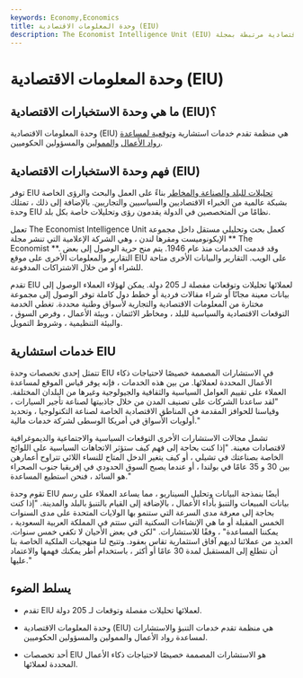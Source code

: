 ```yaml
---
keywords: Economy,Economics
title: وحدة المعلومات الاقتصادية (EIU)
description: The Economist Intelligence Unit (EIU) هي شركة استشارية اقتصادية مرتبطة بمجلة The Economist التي تقدم خدمات التنبؤ والاستشارات.
---
```


# وحدة المعلومات الاقتصادية (EIU)
## ما هي وحدة الاستخبارات الاقتصادية (EIU)؟

وحدة المعلومات الاقتصادية (EIU) هي منظمة تقدم خدمات استشارية [وتوقعية لمساعدة رواد الأعمال](/forecasting) [والممولين](/forecasting) والمسؤولين الحكوميين.

## فهم وحدة الاستخبارات الاقتصادية (EIU)

توفر EIU [تحليلات للبلد والصناعة والمخاطر](/risk-analysis) بناءً على العمل والبحث والرؤى الخاصة بشبكة عالمية من الخبراء الاقتصاديين والسياسيين والتجاريين. بالإضافة إلى ذلك ، تمتلك وحدة EIU نظامًا من المتخصصين في الدولة يقدمون رؤى وتحليلات خاصة بكل بلد.

تعمل The Economist Intelligence Unit كعمل بحث وتحليلي مستقل داخل مجموعة الإيكونوميست ومقرها لندن ، وهي الشركة الإعلامية التي تنشر مجلة ** The Economist **. وقد قدمت الخدمات منذ عام 1946. يتم منح حرية الوصول إلى بعض التقارير والمعلومات الأخرى على موقع EIU على الويب. التقارير والبيانات الأخرى متاحة للشراء أو من خلال الاشتراكات المدفوعة.

تقدم EIU لعملائها تحليلات وتوقعات مفصلة لـ 205 دولة. يمكن لهؤلاء العملاء الوصول إلى بيانات معينة مجانًا أو شراء مقالات فردية أو خطط دول كاملة توفر الوصول إلى مجموعة مختارة من المعلومات الاقتصادية والتجارية لأسواق وطنية محددة. تغطي الخدمة التوقعات الاقتصادية والسياسية للبلد ، ومخاطر الائتمان ، وبيئة الأعمال ، وفرص السوق ، والبيئة التنظيمية ، وشروط التمويل.

## خدمات استشارية EIU

تتمثل إحدى تخصصات وحدة EIU في الاستشارات المصممة خصيصًا لاحتياجات ذكاء الأعمال المحددة لعملائها. من بين هذه الخدمات ، فإنه يوفر قياس الموقع لمساعدة العملاء على تقييم العوامل السياسية والثقافية والجيولوجية وغيرها من البلدان المختلفة. "لقد ساعدنا الشركات على تصنيف المدن من خلال جاذبيتها لصناعة تأجير السيارات ، وقياسنا للحوافز المقدمة في المناطق الاقتصادية الخاصة لصناعة التكنولوجيا ، وتحديد أولويات الأسواق في أمريكا الوسطى لشركة خدمات مالية."

تشمل مجالات الاستشارات الأخرى التوقعات السياسية والاجتماعية والديموغرافية لاقتصادات معينة. "إذا كنت بحاجة إلى فهم كيف ستؤثر الاتجاهات السياسية على اللوائح الخاصة بصناعتك في تشيلي ، أو كيف يتغير الدخل المتاح للنساء اللائي تتراوح أعمارهن بين 30 و 35 عامًا في بولندا ، أو عندما يصبح السوق الحدودي في إفريقيا جنوب الصحراء هو السائد ، فنحن استطيع المساعدة."

تقوم وحدة EIU أيضًا بنمذجة البيانات وتحليل السيناريو ، مما يساعد العملاء على رسم بيانات المبيعات والتنبؤ بأداء الأعمال ، بالإضافة إلى القيام بالتنبؤ بالبلد والمدينة. "إذا كنت بحاجة إلى معرفة مدى السرعة التي ستنمو بها الولايات المتحدة على مدى السنوات الخمس المقبلة أو ما هي الإنشاءات السكنية التي ستتم في المملكة العربية السعودية ، يمكننا المساعدة" ، وفقًا للاستشارات. "لكن في بعض الأحيان لا تكفي خمس سنوات. العديد من عملائنا لديهم آفاق استثمارية تقاس بعقود. وتتيح لنا منهجيات الملكية الخاصة بنا أن نتطلع إلى المستقبل لمدة 30 عامًا أو أكثر ، باستخدام أطر يمكنك فهمها والاعتماد عليها."

## يسلط الضوء

- تقدم EIU لعملائها تحليلات مفصلة وتوقعات لـ 205 دولة.

- وحدة المعلومات الاقتصادية (EIU) هي منظمة تقدم خدمات التنبؤ والاستشارات لمساعدة رواد الأعمال والممولين والمسؤولين الحكوميين.

- أحد تخصصات EIU هو الاستشارات المصممة خصيصًا لاحتياجات ذكاء الأعمال المحددة لعملائها.

